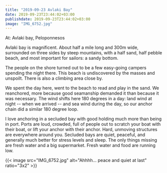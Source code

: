```yaml
---
title: "2019-09-23 Avlaki Bay"
date: 2019-09-23T23:44:02+03:00
publishdate: 2019-09-23T23:44:02+03:00
image: "IMG_6752.jpg"
---
```


At: Avlaki bay, Peloponnesos

Avlaki bay is magnificent. About half a mile long and 300m wide, surrounded on three sides by steep mountains, with a half sand, half pebble beach, and most important for sailors: a sandy bottom.

The people on the shore turned out to be a few easy-going campers spending the night there. This beach is undiscovered by the masses and unspoilt. There is also a climbing area close by.

We spent the day here, went to the beach to read and play in the sand. We reanchored, more because good seamanship demanded it than because it was necessary. The wind shifts here 180 degrees in a day: land wind at night -- when we arrived -- and sea wind during the day, so our anchor chain did a similar 180 degree loop.

I love anchoring in a secluded bay with good holding much more than being in port. Ports are loud, crowded, full of people out to scratch your boat with their boat, or lift your anchor with their anchor. Hard, unmoving structures are everywhere around you. Secluded bays are quiet, peaceful, and generally much better for stress levels and sleep. The only things missing are fresh water and a big supermarket. Fresh water and food are running low.

{{< image src="IMG_6752.jpg" alt="Ahhhh... peace and quiet at last" ratio="3x2" >}}
